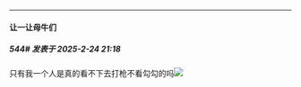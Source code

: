 ﻿
*****

####  让一让母牛们  
##### 544#       发表于 2025-2-24 21:18

只有我一个人是真的看不下去打枪不看勾勾的吗<img src="https://static.saraba1st.com/image/smiley/face2017/018.png" referrerpolicy="no-referrer">

